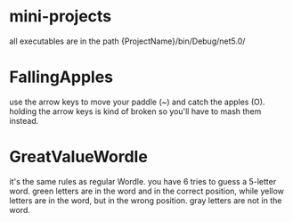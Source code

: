 # mini-projects
all executables are in the path {ProjectName}/bin/Debug/net5.0/

# FallingApples
use the arrow keys to move your paddle (~) and catch the apples (O). holding the arrow keys is kind of broken so you'll have to mash them instead.

# GreatValueWordle
it's the same rules as regular Wordle. you have 6 tries to guess a 5-letter word. green letters are in the word and in the correct position, while yellow letters are in the word, but in the wrong position. gray letters are not in the word.
